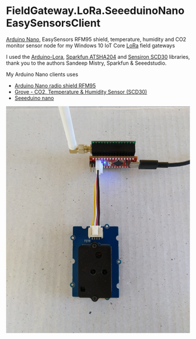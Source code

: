 # FieldGateway.LoRa.SeeeduinoNanoEasySensorsClient

[Arduino Nano](https://www.arduino.cc/en/Guide/ArduinoNano), EasySensors RFM95 shield, temperature, humidity and CO2 monitor sensor node for my Windows 10 IoT Core [LoRa](https://lora-alliance.org/) field gateways

I used the [Arduino-Lora](https://github.com/sandeepmistry/arduino-LoRa), [Sparkfun ATSHA204](https://github.com/sparkfun/SparkFun_ATSHA204_Arduino_Library) and [Sensiron SCD30](https://github.com/Seeed-Studio/Seeed_SCD30) libraries, thank you to the authors Sandeep Mistry, Sparkfun & Seeedstudio.

My Arduino Nano clients uses
* [Arduino Nano radio shield RFM95](https://www.tindie.com/products/easySensors/arduino-nano-radio-shield-rfm6995-or-nrf24l01/) 
* [Grove - CO2, Temperature & Humidity Sensor (SCD30)](https://www.seeedstudio.com/Grove-CO2-Temperature-Humidity-Sensor-SCD30-p-2911.html)
* [Seeeduino nano](https://www.seeedstudio.com/Seeeduino-Nano-p-4111.html)


![Seeeduino Nano Client](SensorNode.jpg)
